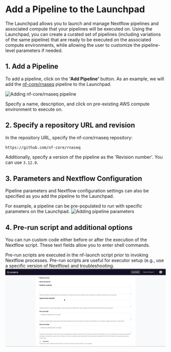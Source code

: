 # Add a Pipeline to the Launchpad

The Launchpad allows you to launch and manage Nextflow pipelines and associated compute that your pipelines will be executed on. Using the Launchpad, you can create a curated set of pipelines (including variations of the same pipeline) that are ready to be executed on the associated compute environments, while allowing the user to customize the pipeline-level parameters if needed.

## 1. Add a Pipeline

To add a pipeline, click on the **'Add Pipeline'** button. As an example, we will add the [nf-core/rnaseq](https://github.com/nf-core/rnaseq) pipeline to the Launchpad.

![Adding nf-core/rnaseq pipeline](docs/images/sp-cloud-add-rnaseq.gif)

Specify a name, description, and click on pre-existing AWS compute environment to execute on.

## 2. Specify a repository URL and revision

In the repository URL, specify the nf-core/rnaseq repository:

```bash
https://github.com/nf-core/rnaseq
```

Additionally, specify a version of the pipeline as the 'Revision number'. You can use `3.12.0`.

## 3. Parameters and Nextflow Configuration

Pipeline parameters and Nextflow configuration settings can also be specified as you add the pipeline to the Launchpad.

For example, a pipeline can be pre-populated to run with specific parameters on the Launchpad.
![Adding pipeline parameters](docs/images/sp-cloud-pipeline-params.gif)

## 4. Pre-run script and additional options

You can run custom code either before or after the execution of the Nextflow script. These text fields allow you to enter shell commands.

Pre-run scripts are executed in the nf-launch script prior to invoking Nextflow processes. Pre-run scripts are useful for executor setup (e.g., use a specific version of Nextflow) and troubleshooting.
![Specify NF version in pre-run script](docs/images/sp-cloud-pre-run-options.gif)
